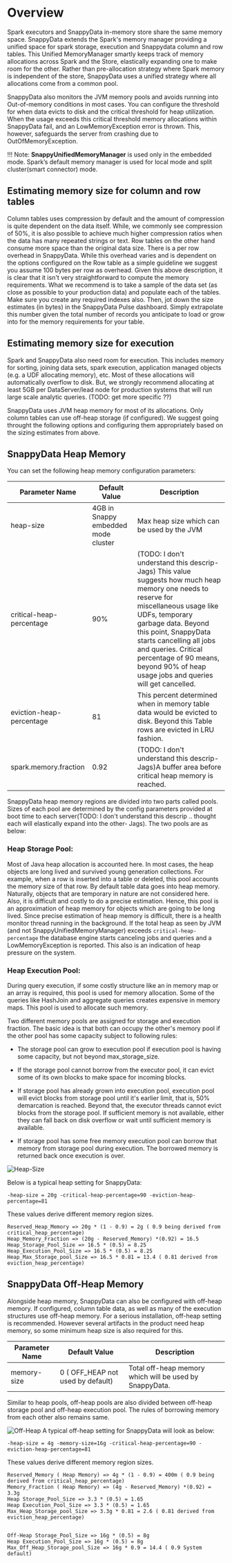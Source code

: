 # Overview
Spark executors and SnappyData in-memory store share the same memory space. SnappyData extends the Spark's memory manager providing a unified space for spark storage, execution and Snappydata column and row tables. This Unified MemoryManager smartly keeps track of memory allocations across Spark and the Store, elastically expanding one to make room for the other. Rather than pre-allocation strategy where Spark memory is independent of the store, SnappyData uses a unified strategy where all allocations come from a common pool.

SnappyData also monitors the JVM memory pools and avoids running into Out-of-memory conditions in most cases. You can configure the threshold for when data evicts to disk and the critical threshold for heap utilization. When the usage exceeds this critical threshold memory allocations within SnappyData fail, and an LowMemoryException error is thrown. This, however, safeguards the server from crashing due to OutOfMemoryException.

!!! Note: 
 **SnappyUnifiedMemoryManager** is used only in the embedded mode. Spark’s default memory manager is used for local mode and split cluster(smart connector) mode.

## Estimating memory size for column and row tables
Column tables uses compression by default and the amount of compression is quite dependent on the data itself. While, we commonly see compression of 50%, it is also possible to achieve much higher compression ratios when the data has many repeated strings or text. 
Row tables on the other hand consume more space than the original data size. There is a per row overhead in SnappyData. While this overhead varies and is dependent on the options configured on the Row table as a simple guideline we suggest you assume 100 bytes per row as overhead. 
Given this above description, it is clear that it isn't very straightforward to compute the memory requirements. What we recommend is to take a sample of the data set (as close as possible to your production data) and populate each of the tables. Make sure you create any required indexes also. Then, jot down the size estimates (in bytes) in the SnappyData Pulse dashboard. Simply extrapolate this number given the total number of records you anticipate to load or grow into for the memory requirements for your table. 

## Estimating memory size for execution
Spark and SnappyData also need room for execution. This includes memory for sorting, joining data sets, spark execution, application managed objects (e.g. a UDF allocating memory), etc. Most of these allocations will automatically overflow to disk. But, we strongly recommend allocating at least 5GB per DataServer/lead node for production systems that will run large scale analytic queries. 
(TODO: get more specific ??)

SnappyData uses JVM heap memory for most of its allocations. Only column tables can use off-heap storage (if configured). We suggest going throught the following options and configuring them appropriately based on the sizing estimates from above. 

## SnappyData Heap Memory
You can set the following heap memory configuration parameters:

|Parameter Name |Default Value|Description|
|--------|--------|--------|
|heap-size|4GB in Snappy embedded mode cluster|Max heap size which can be used by the JVM|
|critical-heap-percentage|90%|(TODO: I don't understand this descrip- Jags) This value suggests how much heap memory one needs to reserve for miscellaneous usage like UDFs, temporary garbage data. Beyond this point, SnappyData starts cancelling all jobs and queries. Critical percentage of 90 means, beyond 90% of heap usage jobs and queries will get cancelled. |
|eviction-heap-percentage|81|This percent determined when in memory table data would be evicted to disk. Beyond this Table rows are evicted in LRU fashion.|
|spark.memory.fraction|0.92|(TODO: I don't understand this descrip- Jags)A buffer area before critical heap memory is reached. |

SnappyData heap memory regions are divided into two parts called pools. Sizes of each pool are determined by the config parameters provided at boot time to each server(TODO: I don't understand this descrip .. thought each will elastically expand into the other- Jags).
The two pools are as below:

### Heap Storage Pool:
Most of Java heap allocation is accounted here. In most cases, the heap objects are long lived and survived young generation collections.
For example, when a row is inserted into a table or deleted, this pool accounts the memory size of that row. By default table data goes into heap memory.
Naturally, objects that are temporary in nature are not considered here. Also, it is difficult and costly  to do a precise estimation. Hence, this pool is an approximation of heap memory for objects which are going to be long lived.
Since precise estimation of heap memory is difficult, there is a health monitor thread running in the background. If the total heap as seen by JVM (and not SnappyUnifiedMemoryManager) exceeds `critical-heap-percentage` the database engine starts canceling jobs and queries and a LowMemoryException is reported. This also is an indication of heap pressure on the system.

### Heap Execution Pool:
During query execution, if some costly structure like an in memory map or an array is required, this pool is used for memory allocation. Some of the queries like HashJoin and aggregate queries creates expensive in memory maps. This pool is used to allocate such memory.

Two different memory pools are assigned for storage and execution fraction. The basic idea is that both can occupy the other's memory pool if the other pool has some capacity subject to following rules:

* The storage pool can grow to execution pool if execution pool is having some capacity, but not beyond max_storage_size.

* If the storage pool cannot borrow from the executor pool, it can evict some of its own blocks to make space for incoming blocks.

* If storage pool has already grown into execution pool, execution pool will evict blocks from storage pool until it's earlier limit, that is, 50% demarcation is reached. Beyond that, the executor threads cannot evict blocks from the storage pool. If sufficient memory is not available, either they can fall back on disk overflow or wait until sufficient memory is available.

* If storage pool has some free memory execution pool can borrow that memory from storage pool during execution. The borrowed memory is returned back once execution is over. 

![Heap-Size](/Images/heap_size.png)

Below is a typical heap setting for SnappyData:

```
-heap-size = 20g -critical-heap-percentage=90 -eviction-heap-percentage=81
```

These values derive different memory region sizes.

```
Reserved_Heap_Memory => 20g * (1 - 0.9) = 2g ( 0.9 being derived from critical_heap_percentage)
Heap_Memory_Fraction => (20g - Reserved_Memory) *(0.92) = 16.5
Heap_Storage_Pool_Size => 16.5 * (0.5) = 8.25
Heap_Execution_Pool_Size => 16.5 * (0.5) = 8.25
Heap_Max_Storage_pool_Size => 16.5 * 0.81 = 13.4 ( 0.81 derived from eviction_heap_percentage)
```

## SnappyData Off-Heap Memory 
Alongside heap memory, SnappyData can also be configured with off-heap memory. If configured, column table data, as well as many of the execution structures use off-heap memory. For a serious installation, off-heap setting is recommended. However several artifacts in the product need heap memory, so some minimum heap size is also required for this.

| Parameter Name | Default Value | Description	 |
|--------|--------|--------|
|memory-size|0 ( OFF_HEAP not used by default)	|Total off-heap memory which will be used by SnappyData.|

Similar to heap pools, off-heap pools are also divided between off-heap storage pool and off-heap execution pool. The rules of borrowing memory from each other also remains same.

![Off-Heap](/Images/off_heap_size.png)
A typical off-heap setting for SnappyData will look as below: 

```
-heap-size = 4g -memory-size=16g -critical-heap-percentage=90 -eviction-heap-percentage=81
```

These values derive different memory region sizes.

```
Reserved_Memory ( Heap Memory) => 4g * (1 - 0.9) = 400m ( 0.9 being derived from critical_heap_percentage)
Memory_Fraction ( Heap Memory) => (4g - Reserved_Memory) *(0.92) = 3.3g
Heap Storage_Pool_Size => 3.3 * (0.5) = 1.65
Heap Execution_Pool_Size => 3.3 * (0.5) = 1.65
Max_Heap_Storage_pool_Size => 3.3g * 0.81 = 2.6 ( 0.81 derived from eviction_heap_percentage)


Off-Heap Storage_Pool_Size => 16g * (0.5) = 8g
Heap Execution_Pool_Size => 16g * (0.5) = 8g
Max_Off_Heap_Storage_pool_Size => 16g * 0.9 = 14.4 ( 0.9 System default)
```
